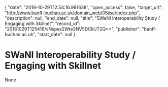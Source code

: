 {
  "date": "2018-10-29T12:54:16.981638", 
  "open_access": false, 
  "target_url": "http://www.banff-buchan.ac.uk/domain_web/05jisc/index.php", 
  "description": null, 
  "end_date": null, 
  "title": "SWaNI Interoperability Study / Engaging with Skillnet", 
  "record_id": "20181029T125416/vNspex2Wte2NV5DCIiUT2Q==", 
  "publisher": "banff-buchan.ac.uk", 
  "start_date": null
}

# SWaNI Interoperability Study / Engaging with Skillnet

None